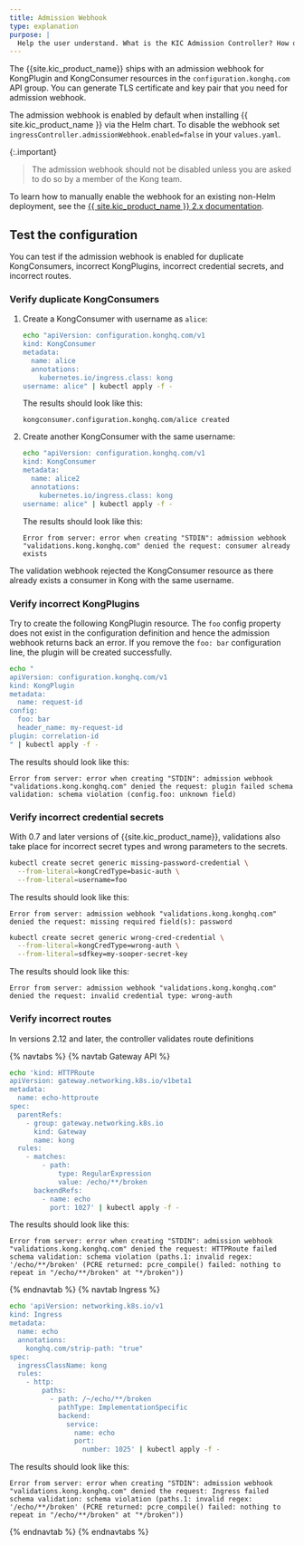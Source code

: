 ```yaml
---
title: Admission Webhook
type: explanation
purpose: |
  Help the user understand. What is the KIC Admission Controller? How do I enable it? What does it validate?
---
```


The {{site.kic_product_name}} ships with an admission webhook for KongPlugin
and KongConsumer resources in the `configuration.konghq.com` API group.
You can generate TLS certificate and key pair that you need for admission webhook.

The admission webhook is enabled by default when installing {{ site.kic_product_name }} via the Helm chart. To disable the webhook set `ingressController.admissionWebhook.enabled=false` in your `values.yaml`.

{:.important}
> The admission webhook should not be disabled unless you are asked to do so by a member of the Kong team.

To learn how to manually enable the webhook for an existing non-Helm deployment, see the [{{ site.kic_product_name }} 2.x documentation](/kubernetes-ingress-controller/2.12.x/deployment/admission-webhook/?tab=script).

## Test the configuration
You can test if the admission webhook is enabled for duplicate KongConsumers, incorrect KongPlugins, incorrect credential secrets, and incorrect routes.

### Verify duplicate KongConsumers

1. Create a KongConsumer with username as `alice`:

    ```bash
    echo "apiVersion: configuration.konghq.com/v1
    kind: KongConsumer
    metadata:
      name: alice
      annotations:
        kubernetes.io/ingress.class: kong
    username: alice" | kubectl apply -f -
    ```
    The results should look like this:
    ```
    kongconsumer.configuration.konghq.com/alice created
    ```

1. Create another KongConsumer with the same username:

    ```bash
    echo "apiVersion: configuration.konghq.com/v1
    kind: KongConsumer
    metadata:
      name: alice2
      annotations:
        kubernetes.io/ingress.class: kong
    username: alice" | kubectl apply -f -
    ```
    The results should look like this:
    ```
    Error from server: error when creating "STDIN": admission webhook "validations.kong.konghq.com" denied the request: consumer already exists
    ```

The validation webhook rejected the KongConsumer resource as there already exists a consumer in Kong with the same username.

### Verify incorrect KongPlugins

Try to create the following KongPlugin resource. The `foo` config property does not exist in the configuration definition and
hence the admission webhook returns back an error. If you remove the `foo: bar` configuration line, the plugin will be
created successfully.

```bash
echo "
apiVersion: configuration.konghq.com/v1
kind: KongPlugin
metadata:
  name: request-id
config:
  foo: bar
  header_name: my-request-id
plugin: correlation-id
" | kubectl apply -f -
```
The results should look like this:
```
Error from server: error when creating "STDIN": admission webhook "validations.kong.konghq.com" denied the request: plugin failed schema validation: schema violation (config.foo: unknown field)
```

### Verify incorrect credential secrets

With 0.7 and later versions of {{site.kic_product_name}}, validations also take place
for incorrect secret types and wrong parameters to the secrets.

```bash
kubectl create secret generic missing-password-credential \
  --from-literal=kongCredType=basic-auth \
  --from-literal=username=foo
```
The results should look like this:
```
Error from server: admission webhook "validations.kong.konghq.com" denied the request: missing required field(s): password
```

```bash
kubectl create secret generic wrong-cred-credential \
  --from-literal=kongCredType=wrong-auth \
  --from-literal=sdfkey=my-sooper-secret-key
```
The results should look like this:
```
Error from server: admission webhook "validations.kong.konghq.com" denied the request: invalid credential type: wrong-auth
```

### Verify incorrect routes

In versions 2.12 and later, the controller validates route definitions

{% navtabs %}
{% navtab Gateway API %}
```bash
echo 'kind: HTTPRoute
apiVersion: gateway.networking.k8s.io/v1beta1
metadata:
  name: echo-httproute
spec:
  parentRefs:
    - group: gateway.networking.k8s.io
      kind: Gateway
      name: kong
  rules:
    - matches:
        - path:
            type: RegularExpression
            value: /echo/**/broken
      backendRefs:
        - name: echo
          port: 1027' | kubectl apply -f -
```
The results should look like this:
```
Error from server: error when creating "STDIN": admission webhook "validations.kong.konghq.com" denied the request: HTTPRoute failed schema validation: schema violation (paths.1: invalid regex: '/echo/**/broken' (PCRE returned: pcre_compile() failed: nothing to repeat in "/echo/**/broken" at "*/broken"))
```
{% endnavtab %}
{% navtab Ingress %}
```bash
echo 'apiVersion: networking.k8s.io/v1
kind: Ingress
metadata:
  name: echo
  annotations:
    konghq.com/strip-path: "true"
spec:
  ingressClassName: kong
  rules:
    - http:
        paths:
          - path: /~/echo/**/broken
            pathType: ImplementationSpecific
            backend:
              service:
                name: echo
                port:
                  number: 1025' | kubectl apply -f -
```
The results should look like this:
```
Error from server: error when creating "STDIN": admission webhook "validations.kong.konghq.com" denied the request: Ingress failed schema validation: schema violation (paths.1: invalid regex: '/echo/**/broken' (PCRE returned: pcre_compile() failed: nothing to repeat in "/echo/**/broken" at "*/broken"))
```
{% endnavtab %}
{% endnavtabs %}
